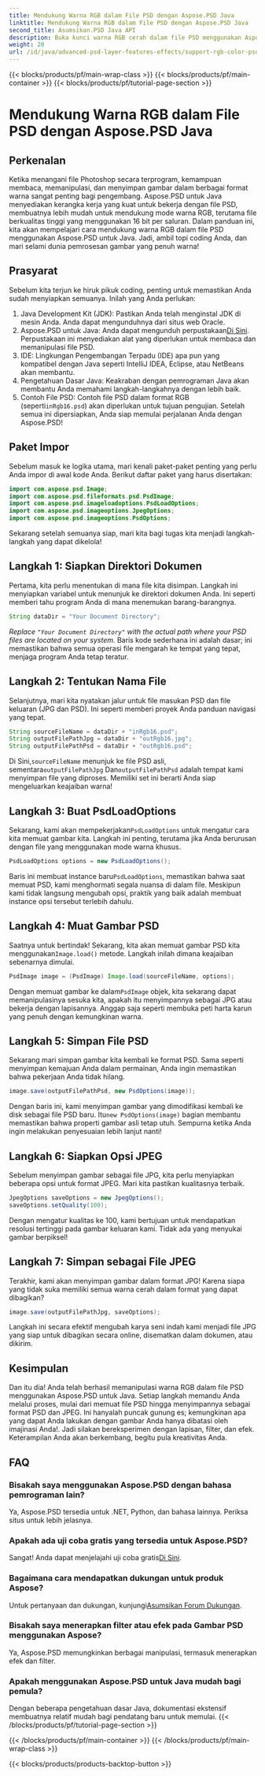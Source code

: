 ```yaml
---
title: Mendukung Warna RGB dalam File PSD dengan Aspose.PSD Java
linktitle: Mendukung Warna RGB dalam File PSD dengan Aspose.PSD Java
second_title: Asumsikan.PSD Java API
description: Buka kunci warna RGB cerah dalam file PSD menggunakan Aspose.PSD untuk Java! Ikuti panduan langkah demi langkah kami untuk menyempurnakan dan menyimpan gambar Anda dengan mudah.
weight: 20
url: /id/java/advanced-psd-layer-features-effects/support-rgb-color-psd-files/
---
```


{{< blocks/products/pf/main-wrap-class >}}
{{< blocks/products/pf/main-container >}}
{{< blocks/products/pf/tutorial-page-section >}}

# Mendukung Warna RGB dalam File PSD dengan Aspose.PSD Java

## Perkenalan
Ketika menangani file Photoshop secara terprogram, kemampuan membaca, memanipulasi, dan menyimpan gambar dalam berbagai format warna sangat penting bagi pengembang. Aspose.PSD untuk Java menyediakan kerangka kerja yang kuat untuk bekerja dengan file PSD, membuatnya lebih mudah untuk mendukung mode warna RGB, terutama file berkualitas tinggi yang menggunakan 16 bit per saluran. Dalam panduan ini, kita akan mempelajari cara mendukung warna RGB dalam file PSD menggunakan Aspose.PSD untuk Java. Jadi, ambil topi coding Anda, dan mari selami dunia pemrosesan gambar yang penuh warna!
## Prasyarat
Sebelum kita terjun ke hiruk pikuk coding, penting untuk memastikan Anda sudah menyiapkan semuanya. Inilah yang Anda perlukan:
1. Java Development Kit (JDK): Pastikan Anda telah menginstal JDK di mesin Anda. Anda dapat mengunduhnya dari situs web Oracle.
2.  Aspose.PSD untuk Java: Anda dapat mengunduh perpustakaan[Di Sini](https://releases.aspose.com/psd/java/). Perpustakaan ini menyediakan alat yang diperlukan untuk membaca dan memanipulasi file PSD.
3. IDE: Lingkungan Pengembangan Terpadu (IDE) apa pun yang kompatibel dengan Java seperti IntelliJ IDEA, Eclipse, atau NetBeans akan membantu.
4. Pengetahuan Dasar Java: Keakraban dengan pemrograman Java akan membantu Anda memahami langkah-langkahnya dengan lebih baik.
5.  Contoh File PSD: Contoh file PSD dalam format RGB (seperti`inRgb16.psd`) akan diperlukan untuk tujuan pengujian.
Setelah semua ini dipersiapkan, Anda siap memulai perjalanan Anda dengan Aspose.PSD!
## Paket Impor
Sebelum masuk ke logika utama, mari kenali paket-paket penting yang perlu Anda impor di awal kode Anda. Berikut daftar paket yang harus disertakan:
```java
import com.aspose.psd.Image;
import com.aspose.psd.fileformats.psd.PsdImage;
import com.aspose.psd.imageloadoptions.PsdLoadOptions;
import com.aspose.psd.imageoptions.JpegOptions;
import com.aspose.psd.imageoptions.PsdOptions;
```
Sekarang setelah semuanya siap, mari kita bagi tugas kita menjadi langkah-langkah yang dapat dikelola!
## Langkah 1: Siapkan Direktori Dokumen
Pertama, kita perlu menentukan di mana file kita disimpan. Langkah ini menyiapkan variabel untuk menunjuk ke direktori dokumen Anda. Ini seperti memberi tahu program Anda di mana menemukan barang-barangnya.
```java
String dataDir = "Your Document Directory";
```
*Replace `"Your Document Directory"` with the actual path where your PSD files are located on your system.* 
Baris kode sederhana ini adalah dasar; ini memastikan bahwa semua operasi file mengarah ke tempat yang tepat, menjaga program Anda tetap teratur.
## Langkah 2: Tentukan Nama File
Selanjutnya, mari kita nyatakan jalur untuk file masukan PSD dan file keluaran (JPG dan PSD). Ini seperti memberi proyek Anda panduan navigasi yang tepat.
```java
String sourceFileName = dataDir + "inRgb16.psd";
String outputFilePathJpg = dataDir + "outRgb16.jpg";
String outputFilePathPsd = dataDir + "outRgb16.psd";
```
 Di Sini,`sourceFileName` menunjuk ke file PSD asli, sementara`outputFilePathJpg` Dan`outputFilePathPsd` adalah tempat kami menyimpan file yang diproses. Memiliki set ini berarti Anda siap mengeluarkan keajaiban warna!
## Langkah 3: Buat PsdLoadOptions
 Sekarang, kami akan mempekerjakan`PsdLoadOptions` untuk mengatur cara kita memuat gambar kita. Langkah ini penting, terutama jika Anda berurusan dengan file yang menggunakan mode warna khusus.
```java
PsdLoadOptions options = new PsdLoadOptions();
```
 Baris ini membuat instance baru`PsdLoadOptions`, memastikan bahwa saat memuat PSD, kami menghormati segala nuansa di dalam file. Meskipun kami tidak langsung mengubah opsi, praktik yang baik adalah membuat instance opsi tersebut terlebih dahulu.
## Langkah 4: Muat Gambar PSD
Saatnya untuk bertindak! Sekarang, kita akan memuat gambar PSD kita menggunakan`Image.load()` metode. Langkah inilah dimana keajaiban sebenarnya dimulai.
```java
PsdImage image = (PsdImage) Image.load(sourceFileName, options);
```
 Dengan memuat gambar ke dalam`PsdImage` objek, kita sekarang dapat memanipulasinya sesuka kita, apakah itu menyimpannya sebagai JPG atau bekerja dengan lapisannya. Anggap saja seperti membuka peti harta karun yang penuh dengan kemungkinan warna.
## Langkah 5: Simpan File PSD
Sekarang mari simpan gambar kita kembali ke format PSD. Sama seperti menyimpan kemajuan Anda dalam permainan, Anda ingin memastikan bahwa pekerjaan Anda tidak hilang.
```java
image.save(outputFilePathPsd, new PsdOptions(image));
```
 Dengan baris ini, kami menyimpan gambar yang dimodifikasi kembali ke disk sebagai file PSD baru. Itu`new PsdOptions(image)` bagian membantu memastikan bahwa properti gambar asli tetap utuh. Sempurna ketika Anda ingin melakukan penyesuaian lebih lanjut nanti!
## Langkah 6: Siapkan Opsi JPEG
Sebelum menyimpan gambar sebagai file JPG, kita perlu menyiapkan beberapa opsi untuk format JPEG. Mari kita pastikan kualitasnya terbaik.
```java
JpegOptions saveOptions = new JpegOptions();
saveOptions.setQuality(100);
```
Dengan mengatur kualitas ke 100, kami bertujuan untuk mendapatkan resolusi tertinggi pada gambar keluaran kami. Tidak ada yang menyukai gambar berpiksel! 
## Langkah 7: Simpan sebagai File JPEG
Terakhir, kami akan menyimpan gambar dalam format JPG! Karena siapa yang tidak suka memiliki semua warna cerah dalam format yang dapat dibagikan?
```java
image.save(outputFilePathJpg, saveOptions);
```
Langkah ini secara efektif mengubah karya seni indah kami menjadi file JPG yang siap untuk dibagikan secara online, disematkan dalam dokumen, atau dikirim.
## Kesimpulan
Dan itu dia! Anda telah berhasil memanipulasi warna RGB dalam file PSD menggunakan Aspose.PSD untuk Java. Setiap langkah memandu Anda melalui proses, mulai dari memuat file PSD hingga menyimpannya sebagai format PSD dan JPEG. Ini hanyalah puncak gunung es; kemungkinan apa yang dapat Anda lakukan dengan gambar Anda hanya dibatasi oleh imajinasi Anda!.
Jadi silakan bereksperimen dengan lapisan, filter, dan efek. Keterampilan Anda akan berkembang, begitu pula kreativitas Anda.

## FAQ
### Bisakah saya menggunakan Aspose.PSD dengan bahasa pemrograman lain?  
Ya, Aspose.PSD tersedia untuk .NET, Python, dan bahasa lainnya. Periksa situs untuk lebih jelasnya.
### Apakah ada uji coba gratis yang tersedia untuk Aspose.PSD?  
 Sangat! Anda dapat menjelajahi uji coba gratis[Di Sini](https://releases.aspose.com/).
### Bagaimana cara mendapatkan dukungan untuk produk Aspose?  
 Untuk pertanyaan dan dukungan, kunjungi[Asumsikan Forum Dukungan](https://forum.aspose.com/c/psd/34).
### Bisakah saya menerapkan filter atau efek pada Gambar PSD menggunakan Aspose?  
Ya, Aspose.PSD memungkinkan berbagai manipulasi, termasuk menerapkan efek dan filter.
### Apakah menggunakan Aspose.PSD untuk Java mudah bagi pemula?  
Dengan beberapa pengetahuan dasar Java, dokumentasi ekstensif membuatnya relatif mudah bagi pendatang baru untuk memulai.
{{< /blocks/products/pf/tutorial-page-section >}}

{{< /blocks/products/pf/main-container >}}
{{< /blocks/products/pf/main-wrap-class >}}

{{< blocks/products/products-backtop-button >}}
